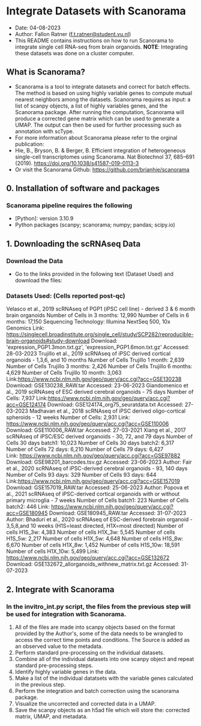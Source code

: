 # Integrate Datasets with Scanorama
- Date: 04-08-2023
- Author: Fallon Ratner (f.t.ratner@student.vu.nl)
- This README contains instructions on how to run Scanorama to integrate single cell RNA-seq from brain organoids.
**NOTE**: Integrating these datasets was done on a cluster computer.

## What is Scanorama?
- Scanorama is a tool to integrate datasets and correct for batch effects. The method is based on using highly variable genes to compute mutual nearest neighbors among the datasets. Scanorama requires as input: a list of scanpy objects, a list of highly variables genes, and the Scanorama package. After running the computation, Scanorama will produce a corrected gene matrix which can be used to generate a UMAP. The output can then be used for further processing such as annotation with scType.
- For more information about Scanorama please refer to the orginal publication: 
- Hie, B., Bryson, B. & Berger, B. Efficient integration of heterogeneous single-cell transcriptomes using Scanorama. Nat Biotechnol 37, 685–691 (2019). https://doi.org/10.1038/s41587-019-0113-3
- Or visit the Scanorama Github: https://github.com/brianhie/scanorama


## 0. Installation of software and packages
### Scanorama pipeline requires the following
* [Python]: version 3.10.9
* Python packages (scanpy; scanorama; numpy; pandas; scipy.io)


## 1. Downloading the scRNAseq Data
### Download the Data
* Go to the links provided in the following text (Dataset Used) and download the files: 
### Datasets Used: (Cells reported post-qc)
Velasco et al., 2019
    scRNAseq of PGP1 (iPSC cell line) - derived 3 & 6 month brain organoids
    Number of Cells in 3 months: 12,990
    Number of Cells in 6 months: 17,150
    Sequencing Technology: Illumina NextSeq 500, 10x Genomics
    Link: https://singlecell.broadinstitute.org/single_cell/study/SCP282/reproducible-brain-organoids#study-download
    Download: 'expression_PGP1.3mon.txt.gz', 'expression_PGP1.6mon.txt.gz'
    Accessed: 28-03-2023
Trujillo et al., 2019
    scRNAseq of iPSC derived cortical organoids - 1,3,6, and 10 months
    Number of Cells Trujillo 1 month: 2,639
    Number of Cells Trujillo 3 months: 2,426
    Number of Cells Trujillo 6 months: 4,629
    Number of Cells Trujillo 10 month: 3,063
    Link:https://www.ncbi.nlm.nih.gov/geo/query/acc.cgi?acc=GSE130238
    Download: GSE130238_RAW.tar
    Accessed: 23-06-2023
Giandomenico et al., 2019
    scRNAseq of ESC derived cerebral organoids - 75 days
    Number of Cells: 7,937
    Link:https://www.ncbi.nlm.nih.gov/geo/query/acc.cgi?acc=GSE124174
    Download: GSE124174_org75_seuratdata.txt
    Accessed: 27-03-2023
Madhavan et al., 2018
    scRNAseq of iPSC derived oligo-cortical spheroids - 12 weeks
    Number of Cells: 2,931
    Link: https://www.ncbi.nlm.nih.gov/geo/query/acc.cgi?acc=GSE110006
    Download: GSE110006_RAW.tar
    Accessed: 27-03-2021
Xiang et al., 2017
    scRNAseq of iPSC/ESC derived organoids - 30, 72, and 79 days
    Number of Cells 30 days batch1: 10,023
    Number of Cells 30 days batch2: 6,317
    Number of Cells 72 days: 6,210
    Number of Cells 79 days: 6,427   
    Link: https://www.ncbi.nlm.nih.gov/geo/query/acc.cgi?acc=GSE97882
    Download: GSE98201_barcodes.tsv.gz
    Accessed: 23-06-2023
Author: Fair et al., 2020
    scRNAseq of iPSC-derived cerebral organoids - 93, 140 days
    Number of Cells 93 days: 329
    Number of Cells 93 days: 644
    Link:https://www.ncbi.nlm.nih.gov/geo/query/acc.cgi?acc=GSE157019
    Download: GSE157019_RAW.tar
    Accessed: 25-06-2023
Author: Popova et al., 2021
    scRNAseq of iPSC-derived cortical organoids with or without primary microglia - 7 weeks
    Number of Cells batch1: 223
    Number of Cells batch2: 446
    Link: https://www.ncbi.nlm.nih.gov/geo/query/acc.cgi?acc=GSE180945
    Download: GSE180945_RAW.tar
    Accessed: 31-07-2023
Author: Bhaduri et al., 2020
    scRNAseq of ESC-derived forebrain organoid - 3,5,8,and 10 weeks (H1S=least directed, H1X=most directed)
    Number of cells H1S_3w: 4,383
    Number of cells H1X_3w: 5,545
    Number of cells H1S_5w: 2,217
    Number of cells H1X_5w: 4,648
    Number of cells H1S_8w: 6,670 
    Number of cells H1X_8w: 1,452
    Number of cells H1S_10w: 18,591
    Number of cells H1X_10w: 5,499
    Link: https://www.ncbi.nlm.nih.gov/geo/query/acc.cgi?acc=GSE132672
    Download: GSE132672_allorganoids_withnew_matrix.txt.gz
    Accessed: 31-07-2023


## 2. Integrate with Scanorama
### In the invitro_int.py script, the files from the previous step will be used for integration with Scanorama.
1. All of the files are made into scanpy objects based on the format provided by the Author's, some of the data needs to be wrangled to access the correct time points and conditions. The Source is added as an observed value to the metadata. 
2. Perform standard pre-processing on the individual datasets.
3. Combine all of the individual datasets into one scanpy object and repeat standard pre-processing steps.
4. Identify highly variable genes in the data.
5. Make a list of the individual datatsets with the variable genes calculated in the previous step.
6. Perform the integration and batch correction using the scanorama package.
7. Visualize the uncorrected and corrected data in a UMAP.
8. Save the scanpy objects as an h5ad file which will store the: corrected matrix, UMAP, and metadata. 
